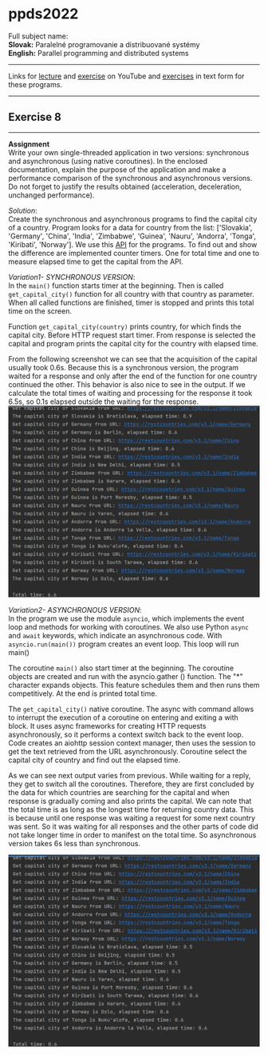 # ppds2022

Full subject name:  
**Slovak:** Paralelné programovanie a distribuované systémy  
**English:** Parallel programming and distributed systems

***
Links for [lecture](https://www.youtube.com/watch?v=qSHlfSIzguQ)
and [exercise](https://www.youtube.com/watch?v=ZoUPTSNcNWM)  on YouTube
and [exercises](https://uim.fei.stuba.sk/i-ppds/8-cvicenie-asynchronne-programovanie/) in text form for these programs.
***

Exercise 8
-----------
*******
**Assignment**    
Write your own single-threaded application in two versions: synchronous and asynchronous (using native coroutines). In
the enclosed documentation, explain the purpose of the application and make a performance comparison of the synchronous
and asynchronous versions. Do not forget to justify the results obtained (acceleration, deceleration, unchanged
performance).

*Solution*:  
Create the synchronous and asynchronous programs to find the capital city of a country. Program looks for a data for
country from the list:
['Slovakia', 'Germany', 'China', 'India', 'Zimbabwe', 'Guinea', 'Nauru', 'Andorra', 'Tonga', 'Kiribati', 'Norway'].
We use this [API]('https://restcountries.com/v3.1/name/') for the programs. To find out and show the difference are
implemented counter timers. One for total time and one to measure elapsed time to get the capital from the API.

*Variation1- SYNCHRONOUS VERSION*:  
In the `main()` function starts timer at the beginning. Then is called `get_capital_city()` function for all country
with that country as parameter. When all called functions are finished, timer is stopped and prints this total time on
the screen.

Function `get_capital_city(country)` prints country, for which finds the capital city. Before HTTP request start timer.
From response is selected the capital and program prints the capital city for the country with elapsed time.

From the following screenshot we can see that the acquisition of the capital usually took 0.6s. Because this is a
synchronous version, the program waited for a response and only after the end of the function for one country continued
the other. This behavior is also nice to see in the output. If we calculate the total times of waiting and processing
for the response it took 6.5s, so 0.1s elapsed
outside the waiting for the response.  
![synchronous output](images/synch.png)

*Variation2- ASYNCHRONOUS VERSION*:  
In the program we use the module `asyncio`, which implements the event loop and methods for working with coroutines. We
also use Python `async` and `await` keywords, which indicate an asynchronous code.
With `asyncio.run(main())` program creates an event loop. This loop will run main()

The coroutine `main()` also start timer at the beginning. The coroutine objects are created and run with the
asyncio.gather () function. The "*" character expands objects. This feature schedules them and then runs them
competitively. At the end is printed total time.

The `get_capital_city()` native coroutine. The async with command allows to interrupt the execution of a coroutine on
entering and exiting a with block. It uses async frameworks for creating HTTP requests asynchronously, so it performs a
context switch back to the event loop. Code creates an aiohttp session context manager, then uses the session to get the
text retrieved from the URL asynchronously. Coroutine select the capital city of country and find out the elapsed time.

As we can see next output varies from previous. While waiting for a reply, they get to switch all the coroutines.
Therefore, they are first concluded by the data for which countries are searching for the capital and when response is
gradually coming and also prints the capital. We can note that the total time is as long as the longest time for
returning country data. This is because until one response was waiting a request for some next country was sent. So it
was waiting for all responses and the other parts of code did not take longer time in order to manifest on the total
time. So asynchronous version takes 6s less than synchronous.  

![asynchronous output](images/asynch.png)